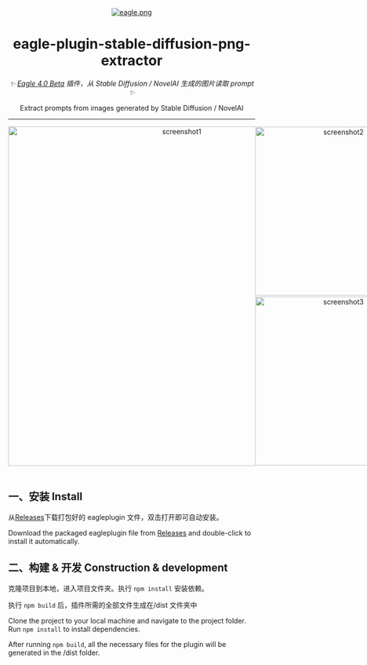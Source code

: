 <div align="center">
<a href="https://eagle.cool/" target="_blank"><img src="https://oss-app.eagle.cool/website/logo.png"  alt="eagle.png"></a>

# eagle-plugin-stable-diffusion-png-extractor

_✨ [Eagle 4.0 Beta](https://eagle.cool/blog/post/4.0-beta) 插件，从 Stable Diffusion / NovelAI 生成的图片读取 prompt ✨_

Extract prompts from images generated by Stable Diffusion / NovelAI

<hr>
<div style="width:100%;display:flex;flex-direction: row;justify-content: space-evenly;">
<img src="https://p.inari.site/usr/369/66a5e7f647c64.png" style="height:692px;" alt="screenshot1">
<div style="display:flex;flex-direction: column;justify-content: space-evenly;">
<img src="https://p.inari.site/usr/369/66a5e7f633394.png" height="344px"  alt="screenshot2">
<img src="https://p.inari.site/usr/369/66a5e7f64ede1.png" height="344px" alt="screenshot3">
</div>
</div>

<br>

</div>

## 一、**安装 Install**

从[Releases](https://github.com/cpuopt/eagle-plugin-stable-diffusion-png-extractor/releases/tag/nightly)下载打包好的 eagleplugin 文件，双击打开即可自动安装。

Download the packaged eagleplugin file from [Releases](https://github.com/cpuopt/eagle-plugin-stable-diffusion-png-extractor/releases/tag/nightly) and double-click to install it automatically.

## 二、**构建 & 开发 Construction & development**

克隆项目到本地，进入项目文件夹。执行
`npm install`
安装依赖。

执行
`npm build`
后，插件所需的全部文件生成在/dist 文件夹中

Clone the project to your local machine and navigate to the project folder. Run
`npm install`
to install dependencies.

After running
`npm build`,
all the necessary files for the plugin will be generated in the /dist folder.
